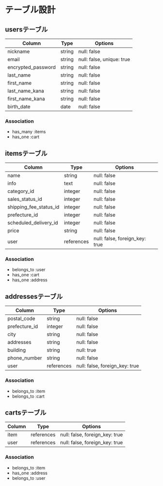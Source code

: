 # テーブル設計

## usersテーブル

| Column             | Type        | Options                   |
| ------------------ | ----------- | ------------------------- |
| nickname           | string      | null: false               |
| email              | string      | null: false, unique: true |
| encrypted_password | string      | null: false               |
| last_name          | string      | null: false               |
| first_name         | string      | null: false               |
| last_name_kana     | string      | null: false               |
| first_name_kana    | string      | null: false               |
| birth_date         | date        | null: false               |

### Association
- has_many :items
- has_one :cart

## itemsテーブル

| Column                 | Type        | Options                        |
| ---------------------- | ----------- | ------------------------------ |
| name                   | string      | null: false                    |
| info                   | text        | null: false                    |
| category_id            | integer     | null: false                    |
| sales_status_id        | integer     | null: false                    |
| shipping_fee_status_id | integer     | null: false                    |
| prefecture_id          | integer     | null: false                    |
| scheduled_delivery_id  | integer     | null: false                    |
| price                  | string      | null: false                    |
| user                   | references  | null: false, foreign_key: true |

### Association
- belongs_to :user
- has_one :cart
- has_one :address

## addressesテーブル

| Column              | Type        | Options                        |
| ------------------- | ----------- | ------------------------------ |
| postal_code         | string      | null: false                    |
| prefecture_id       | integer     | null: false                    |
| city                | string      | null: false                    |
| addresses           | string      | null: false                    |
| building            | string      | null: true                     |
| phone_number        | string      | null: false                    |
| user                | references  | null: false, foreign_key: true |

### Association
- belongs_to :item
- belongs_to :cart

## cartsテーブル

| Column              | Type        | Options                        |
| ------------------- | ----------- | ------------------------------ |
| item                | references  | null: false, foreign_key: true |
| user                | references  | null: false, foreign_key: true |

### Association
- belongs_to :item
- has_one :address
- belongs_to :user